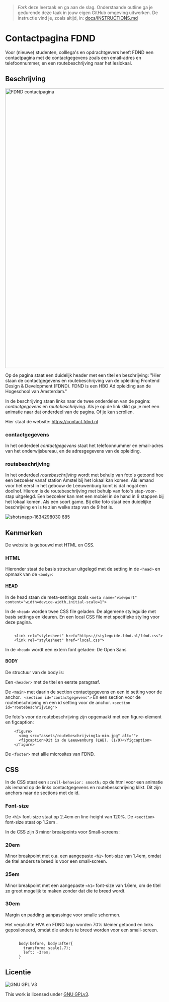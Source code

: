 > _Fork_ deze leertaak en ga aan de slag. Onderstaande outline ga je gedurende deze taak in jouw eigen GitHub omgeving uitwerken. De instructie vind je, zoals altijd, in: [docs/INSTRUCTIONS.md](docs/INSTRUCTIONS.md)


# Contactpagina FDND 

Voor (nieuwe) studenten, colllega's en opdrachtgevers heeft FDND een contactpagina met de contactgegevens zoals een email-adres en telefoonnummer, en een routebeschrijving naar het leslokaal. 

## Beschrijving

<img width="887" alt="FDND contactpagina" src="https://user-images.githubusercontent.com/1391509/137478299-c46c4903-7db8-4305-a072-8ba4c92e31fd.png">

Op de pagina staat een duidelijk header met een titel en beschrijving: "Hier staan de contactgegevens en routebeschrijving van de opleiding Frontend Design & Development (FDND). FDND is een HBO Ad opleiding aan de Hogeschool van Amsterdam."

In de beschrijving staan links naar de twee onderdelen van de pagina: _contactgegevens_ en _routebeschrijving_. Als je op de link klikt ga je met een animatie naar dat onderdeel van de pagina. Of je kan scrollen. 

Hier staat de website: https://contact.fdnd.nl

### contactgegevens

In het onderdeel _contactgegevens_ staat het telefoonnummer en email-adres van het onderwijsbureau, en de adresgegevens van de opleiding. 

### routebeschrijving

In het onderdeel _routebeschrijving_ wordt met behulp van foto's getoond hoe een bezoeker vanaf station Amstel bij het lokaal kan komen. Als iemand voor het eerst in het gebouw de Leeuwenburg komt is dat nogal een doolhof. Hierom is de routebeschrijving met behulp van foto's stap-voor-stap uitgelegd. Een bezoeker kan met een mobiel in de hand in 9 stappen bij het lokaal komen. Als een soort game. Bij elke foto staat een duidelijke beschrijving en is te zien welke stap van de 9 het is. 

![shotsnapp-1634298030 685](https://user-images.githubusercontent.com/1391509/137481669-51c22e21-7b42-404f-b5ba-8d4f43b52d3f.png)

## Kenmerken

De website is gebouwd met HTML en CSS.

### HTML
Hieronder staat de basis structuur uitgelegd met de setting in de `<head>` en opmaak van de `<body>`:

#### HEAD
  In de head staan de meta-settings zoals 
  `<meta name="viewport" content="width=device-width,initial-scale=1">`
  
  In de `<head>` worden twee CSS file geladen. De algemene styleguide met basis settings en kleuren. 
  En een local CSS file met specifieke styling voor deze pagina. 
  ```

      <link rel="stylesheet" href="https://styleguide.fdnd.nl/fdnd.css">
      <link rel="stylesheet" href="local.css">

  ```

  In de `<head>` wordt een extern font geladen: De Open Sans 

#### BODY

  De structuur van de body is: 
  
  Een `<header>` met de titel en eerste paragraaf.
  
  De `<main>` met daarin de section contactgegevens en een id setting voor de anchor. 
` <section id="contactgegevens">`
  En een section voor de routebeschrijving en een id setting voor de anchor. 
  `<section id="routebeschrijving">`
  
  De foto's voor de routebeschrijving zijn opgemaakt met een figure-element en figcaption:
  ```
      <figure>
        <img src="assets/routebeschrijving1a-min.jpg" alt="">
        <figcaption>Dit is de Leeuwenburg (LWB). (1/9)</figcaption>
      </figure>
  
  ```
  
  De `<footer>` met allle microsites van FDND. 
  
  
## CSS

In de CSS staat een `scroll-behavior: smooth;` op de html voor een animatie als iemand op de links contactgegevens en routebesschrijving klikt. Dit zijn anchors naar de sections met de id. 

### Font-size

De `<h1>` font-size staat op 2.4em en line-height van 120%. 
De `<section>` font-size staat op 1.2em .

In de CSS zijn 3 minor breakpoints voor Small-screens:

### 20em

Minor breakpoint met o.a. een aangepaste `<h1>` font-size van 1.4em, omdat de titel anders te breed is voor een small-screen.

### 25em

Minor breakpoint met een aangepaste `<h1>` font-size van 1.6em, om de titel zo groot mogelijk te maken zonder dat die te breed wordt.


### 30em

Margin en padding aanpassinge voor smalle schermen. 

Het verplichte HVA en FDND logo worden 70% kleiner getoond en links geposiioneerd, omdat die anders te breed worden voor een small-screen.
```

      body:before, body:after{
        transform: scale(.7);
        left: -3rem;
      }

```



  
## Licentie

![GNU GPL V3](https://www.gnu.org/graphics/gplv3-127x51.png)

This work is licensed under [GNU GPLv3](./LICENSE).
